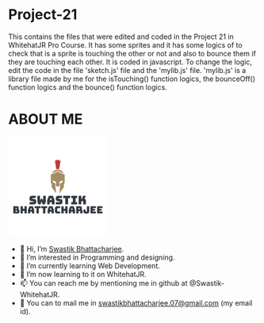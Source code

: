 # Project-21
This contains the files that were edited and coded in the Project 21 in WhitehatJR Pro Course. It has some sprites and it has some logics of to check that is a sprite is touching the other or not and also to bounce them if they are touching each other. It is coded in javascript. To change the logic, edit the code in the file 'sketch.js' file and the 'mylib.js' file. 'mylib.js' is a library file made by me for the isTouching() function logics, the bounceOff() function logics and the bounce() function logics.

# ABOUT ME

![My Image](swastik.png)

- 👋 Hi, I’m [Swastik Bhattacharjee](https://github.com/Swastik-WhitehatJR).
- 👀 I’m interested in Programming and designing.
- 🌱 I’m currently learning Web Development.
- 💞️ I’m now learning to it on WhitehatJR.
- 📫 You can reach me by mentioning me in github at @Swastik-WhitehatJR.
- 💌 You can to mail me in swastikbhattacharjee.07@gmail.com (my email id).

